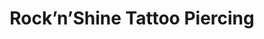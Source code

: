 ---
title: "Rock’n’Shine Tattoo Piercing"
url: /pontault-combault/rocknshine-tattoo-piercing/
shop: tatouage
---
